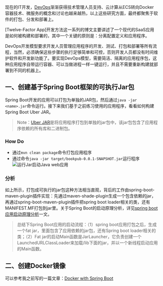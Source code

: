 现在的IT开发，[DevOps](http://www.infoq.com/cn/devops/)渐渐获得技术管理人员支持、云计算从ECS转向Docker容器技术、微服务的概念和讨论也越来越热，以上这些研究方面，最终都聚焦于软件的打包、分发和部署上。

[Twelve-Factor App]开发方法这一系列的博文主要讲述了一个现代的SaaS应用是如何被构建和部署的，其中一个关键的原则是：分离配置定义和应用程序。

DevOps开发模型要求开发人员管理应用程序的开发、测试、打包和部署等所有流程，当然，必须确保这些步骤的执行足够简单和可控，否则开发人员都没有时间维护软件和开发新功能了。要实现DevOps模型，需要简洁、隔离的应用程序包，这种应用程序自带运行容器、可以当做进程一样一键运行，并且不需要重新构建就部署到不同的机器上。

## 一、创建基于Spring Boot框架的可执行Jar包
Spring Boot开发的应用可以打包为单独的JAR包，然后通过`java -jar <name>.jar`命令运行。接下来我们基于之前练习使用的应用程序，看看如何构建Spring Boot Uber JAR。

> Note：[Uber JAR](http://stackoverflow.com/questions/11947037/what-is-an-uber-jar)是将应用程序打包到单独的jar包中，该jar包包含了应用程序依赖的所有库和二进制包。

### How Do
- 通过`mvn clean package`命令打包应用程序
- 通过命令`java -jar target/bookpub-0.0.1-SNAPSHOT.jar`运行程序
![运行Jar启动Java web应用](http://upload-images.jianshu.io/upload_images/44770-871eee7576d81b67.png?imageMogr2/auto-orient/strip%7CimageView2/2/w/1240)

### 分析
如上所示，打包成可执行的jar包这种方法相当直观，背后的工作由spring-boot-maven-plugin插件实现：先通过maven-shade-plugin生成一个包含依赖的jar，再通过spring-boot-maven-plugin插件把spring boot loader相关的类，还有MANIFEST.MF打包到jar里。关于Spring Boot的启动原理分析，详见[spring boot应用启动原理分析](http://blog.csdn.net/hengyunabc/article/details/50120001#t0)一文。

>总结下Spring Boot应用的启动流程：（1）spring boot应用打包之后，生成一个fat jar，里面包含了应用依赖的jar包，还有Spring boot loader相关的类；（2）Fat jar的启动Main函数是JarLauncher，它负责创建一个LaunchedURLClassLoader来加载/lib下面的jar，并以一个新线程启动应用的Main函数。

## 二、创建Docker镜像
可以参考我之前写的一篇文章：[Docker with Spring Boot](http://www.jianshu.com/p/6a1b06ab8734)
